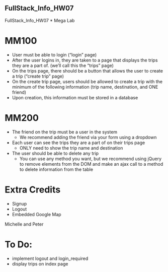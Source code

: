 ## FullStack_Info_HW07
FullStack_Info_HW07 * Mega Lab

# MM100
* User must be able to login (“login” page)
* After the user logins in, they are taken to a page that displays the trips they
are a part of. (we’ll call this the “trips” page)
* On the trips page, there should be a button that allows the user to create a trip (“create trip” page)
* On the create trip page, users should be allowed to create a trip with the minimum of the following information (trip name, destination, and ONE friend)
* Upon creation, this information must be stored in a database

# MM200
* The friend on the trip must be a user in the system
  * We recommend adding the friend via your form using a dropdown
* Each user can see the trips they are a part of on their trips page
  * ONLY need to show the trip name and destination
* The user should be able to delete any trip
  * You can use any method you want, but we recommend using jQuery to remove elements from the DOM and make an ajax call to a method to delete information from the table

# Extra Credits
* Signup
* Logout
* Embedded Google Map

Michelle and Peter

# To Do:
* implement logout and login_required
* display trips on index page
